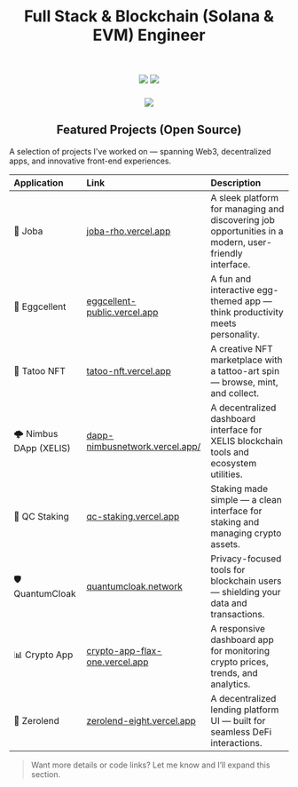 ###

<h1 align="center">Full Stack & Blockchain (Solana & EVM) Engineer</h1>

###

<br clear="both" />

<p align="center">
  <img src="https://github-stats-on-readme.vercel.app/api?username=crypto-artisan&show_icons=true&theme=dark&count_private=true&hide=issues&raw_cache=no-store"/>
  <img src="https://github-stats-on-readme.vercel.app/api/top-langs/?username=crypto-artisan&layout=compact&theme=dark&langs_count=8&hide=html,css&raw_cache=no-store"/>
</p>

###
<div align="center">
  <img src="https://komarev.com/ghpvc/?username=crypto-artisan&&style=flat-square" align="center" />
</div> 

<h2 align="center">Featured Projects (Open Source)</h2>
A selection of projects I've worked on — spanning Web3, decentralized apps, and innovative front-end experiences.

| **Application** | **Link** | **Description** |
|:----------------|:---------|:----------------|
| 🧠 Joba | [joba-rho.vercel.app](https://joba-rho.vercel.app/) | A sleek platform for managing and discovering job opportunities in a modern, user-friendly interface. |
| 🥚 Eggcellent | [eggcellent-public.vercel.app](https://eggcellent-public.vercel.app/) | A fun and interactive egg-themed app — think productivity meets personality. |
| 🎨 Tatoo NFT | [tatoo-nft.vercel.app](https://tatoo-nft.vercel.app/) | A creative NFT marketplace with a tattoo-art spin — browse, mint, and collect. |
| 🌩️ Nimbus DApp (XELIS) | [dapp-nimbusnetwork.vercel.app/](https://dapp-nimbusnetwork.vercel.app/) | A decentralized dashboard interface for XELIS blockchain tools and ecosystem utilities. |
| 💸 QC Staking | [qc-staking.vercel.app](https://qc-staking.vercel.app/) | Staking made simple — a clean interface for staking and managing crypto assets. |
| 🛡️ QuantumCloak | [quantumcloak.network](https://www.quantumcloak.network/) | Privacy-focused tools for blockchain users — shielding your data and transactions. |
| 📊 Crypto App | [crypto-app-flax-one.vercel.app](https://crypto-app-flax-one.vercel.app/) | A responsive dashboard app for monitoring crypto prices, trends, and analytics. |
| 🧾 Zerolend | [zerolend-eight.vercel.app](https://zerolend-eight.vercel.app/) | A decentralized lending platform UI — built for seamless DeFi interactions. |

> Want more details or code links? Let me know and I’ll expand this section.

